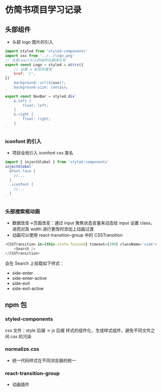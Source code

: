 # 仿简书项目学习记录

## 头部组件

- 头部 logo 图片的引入

```js
import styled from 'styled-components'
import xxx from '../../logo.png'
// 注意react引入的组件名都得大写
export const Logo = styled.a.attrs({
	// 设置 a 标签的属性
	href: '/',
})`
	background: url(${xxx});
	background-size: contain;
`
export const NavBar = styled.div`
	&.left {
		float: left;
	}
	&.right {
		float: right;
	}
`
```

### iconfont 的引入

- 项目全局引入 iconfont css 类名

```js
import { injectGlobal } from 'styled-components'
injectGlobal`
  @font-face {
    //...
  }
  .iconfont {
    //...
  }
`
```

### 头部搜索框动画

- 数据改变->页面改变：通过 input 聚焦状态变量来动态给 input 设置 class，进而对其 width 进行更改时添加上动画过渡
- 动画可以使用 react-transition-group 中的 CSSTransition

```js
<CSSTransition in={this.state.focused} timeout={200} className='side'>
	<Search />
</CSSTransition>
```

会在 Search 上挂载如下样式：

- side-enter
- side-enter-active
- side-exit
- side-exit-active

## npm 包

### styled-components

css 文件：style 后缀 -> js 后缀
样式的组件化，生成样式组件，避免不同文件之间 css 的污染

### normalize.css

- 统一代码样式在不同浏览器的统一

### react-transition-group

- 动画插件
